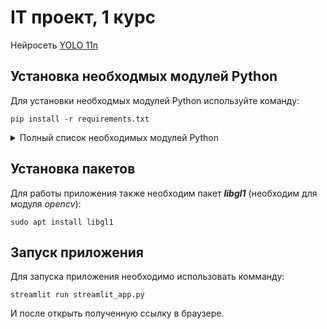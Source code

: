 # IT проект, 1 курс
Нейросеть [YOLO 11n](https://github.com/ultralytics/ultralytics)

  ## Установка необходмых модулей Python
  Для установки необходмых модулей Python используйте команду:
  ```
  pip install -r requirements.txt
  ```
<details><summary>Полный список необходимых модулей Python</summary>
  altair==5.5.0 <br>
  attrs==25.1.0 <br>
  blinker==1.9.0 <br>
  cachetools==5.5.2 <br>
  certifi==2025.1.31 <br>
  charset-normalizer==3.4.1 <br>
  click==8.1.8 <br>
  colorama==0.4.6 <br>
  contourpy==1.3.1 <br>
  cycler==0.12.1 <br>
  filelock==3.17.0 <br>
  fonttools==4.56.0 <br>
  fsspec==2025.2.0 <br>
  gitdb==4.0.12 <br>
  GitPython==3.1.44 <br>
  idna==3.10 <br>
  Jinja2==3.1.6 <br>
  jsonschema==4.23.0 <br>
  jsonschema-specifications==2024.10.1 <br>
  kiwisolver==1.4.8 <br>
  MarkupSafe==3.0.2 <br>
  matplotlib==3.10.1 <br>
  mpmath==1.3.0 <br>
  narwhals==1.29.0 <br>
  networkx==3.4.2 <br>
  numpy==2.1.1 <br>
  opencv-python==4.11.0.86 <br>
  packaging==24.2 <br>
  pandas==2.2.3 <br>
  pillow==11.1.0 <br>
  protobuf==5.29.3 <br>
  psutil==7.0.0 <br>
  py-cpuinfo==9.0.0 <br>
  pyarrow==19.0.1 <br>
  pydeck==0.9.1 <br>
  pyparsing==3.2.1 <br>
  python-dateutil==2.9.0.post0 <br>
  pytz==2025.1 <br>
  PyYAML==6.0.2 <br>
  referencing==0.36.2 <br>
  requests==2.32.3 <br>
  rpds-py==0.23.1 <br>
  scipy==1.15.2 <br>
  seaborn==0.13.2 <br>
  setuptools==75.8.2 <br>
  six==1.17.0 <br>
  smmap==5.0.2 <br>
  streamlit==1.43.0 <br>
  sympy==1.13.1 <br>
  tenacity==9.0.0 <br>
  toml==0.10.2 <br>
  torch==2.6.0 <br>
  torchvision==0.21.0 <br>
  tornado==6.4.2 <br>
  tqdm==4.67.1 <br>
  typing_extensions==4.12.2 <br>
  tzdata==2025.1 <br>
  ultralytics==8.3.84 <br>
  ultralytics-thop==2.0.14 <br>
  urllib3==2.3.0 <br>
  watchdog==6.0.0
</details>

## Установка пакетов
Для работы приложения также необходим пакет ***libgl1*** (необходим для модуля *opencv*):
```
sudo apt install libgl1
```

## Запуск приложения
Для запуска приложения необходимо использовать комманду:
```
streamlit run streamlit_app.py
```
И после открыть полученную ссылку в браузере.

